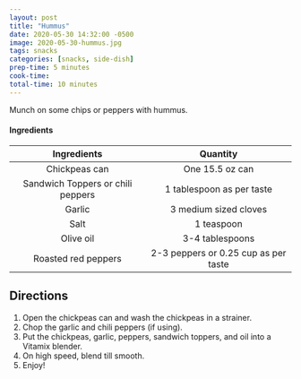 ```yaml
---
layout: post
title: "Hummus"
date: 2020-05-30 14:32:00 -0500
image: 2020-05-30-hummus.jpg
tags: snacks
categories: [snacks, side-dish]
prep-time: 5 minutes
cook-time:
total-time: 10 minutes
---
```


Munch on some chips or peppers with hummus.

#### Ingredients

|            Ingredients            |               Quantity               |
|:---------------------------------:|:------------------------------------:|
|           Chickpeas can           |            One 15.5 oz can           |
| Sandwich Toppers or chili peppers |       1 tablespoon as per taste      |
|               Garlic              |         3 medium sized cloves        |
|                Salt               |              1 teaspoon              |
|             Olive oil             |            3-4 tablespoons           |
|        Roasted red peppers        | 2-3 peppers or 0.25 cup as per taste |

## Directions

1. Open the chickpeas can and wash the chickpeas in a strainer.
2. Chop the garlic and chili peppers (if using).
3. Put the chickpeas, garlic, peppers, sandwich toppers, and oil into a Vitamix blender.
4. On high speed, blend till smooth.
5. Enjoy!
